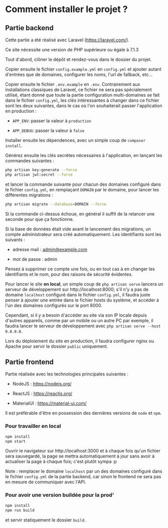 # Comment installer le projet ?

## Partie backend

Cette partie a été réalisé avec Laravel (https://laravel.com/).

Ce site nécessite une version de PHP supérieure ou égale à 7.1.3

Tout d'abord, clôner le dépôt et rendez-vous dans le dossier du projet.

Copier ensuite le fichier `config.example.yml` en `config.yml` et ajouter
autant d'entrées que de domaines, configurer les noms, l'url de fallback, etc...

Copier ensuite le fichier `.env.example` en `.env`. Contrairement aux
installations classiques de Laravel, ce fichier ne sera pas spécialement
utilisé, étant donné que toute la partie configuration multi-domaines se fait
dans le fichier `config.yml`, les clés intéressantes à changer dans ce fichier
sont les deux suivantes, dans le cas où l'on souhaiterait passer l'application
en production :

  - `APP_ENV`: passer la valeur à `production`

  - `APP_DEBUG`: passer la valeur à `false`



Installer ensuite les dépendences, avec un simple coup de `composer install`.

Générez ensuite les clés secrètes nécessaires à l'application, en lançant
les commandes suivantes :

```sh
php artisan key:generate --force
php artisan jwt:secret --force
```

et lancer la commande suivante pour chacun des domaines configuré dans le
fichier `config.yml`, en remplaçant `DOMAIN` par le domaine, pour lancer les
différentes migrations :

```sh
php artisan migrate --database=DOMAIN --force
```

Si la commande ci-dessus échoue, en général il suffit de la relancer une seconde
pour que ça fonctionne.

Si la base de données était vide avant le lancement des migrations, un compte
administrateur sera créé automatiquement. Les identifiants sont les suivants :

  - adresse mail : admin@example.com

  - mot de passe : admin

Pensez à supprimer ce compte une fois, ou en tout cas à en changer les
identifiants et le nom, pour des raisons de sécurité évidentes.

Pour lancer le site **en local**, un simple coup de `php artisan serve` lancera
un serveur de développement sur http://localhost:8000; s'il n'y a pas de domaine
`localhost` configuré dans le fichier `config.yml`, il faudra juste penser
à ajouter une entrée dans le fichier hosts du système, et accéder à l'un des
domaines configurés sur le port 8000.

Cependant, si il y a besoin d'accéder au site via son IP locale depuis d'autres
appareils, comme par un mobile ou un autre PC par exemple, il faudra lancer
le serveur de développement avec `php artisan serve --host 0.0.0.0`.

Lors du déploiement du site en production, il faudra configurer nginx ou Apache
pour servir le dossier `public` uniquement.

## Partie frontend

Partie réalisée avec les technologies principales suivantes :

 - NodeJS : https://nodejs.org/

 - ReactJS : https://reactjs.org/

 - MaterialUI : https://material-ui.com/


Il est préférable d'être en possession des dernières versions de `node` et `npm`.

### Pour travailler en local

```sh
npm install
npm start
```

Ouvrir le navigateur sur http://localhost:3000 et à chaque fois qu'un
fichier sera sauvegardé, la page se mettra automatiquement à jour sans avoir
à actualiser la page à chaque fois; c'est plutôt sympa :p

Note : remplacer le domaine `localhost` par un des domaines configuré dans le
fichier `config.yml` de la partie backend, car sinon le frontend ne sera pas
en mesure de communiquer avec l'API.


### Pour avoir une version buildée pour la prod'

```sh
npm install
npm run build
```

et servir statiquement le dossier `build`.

